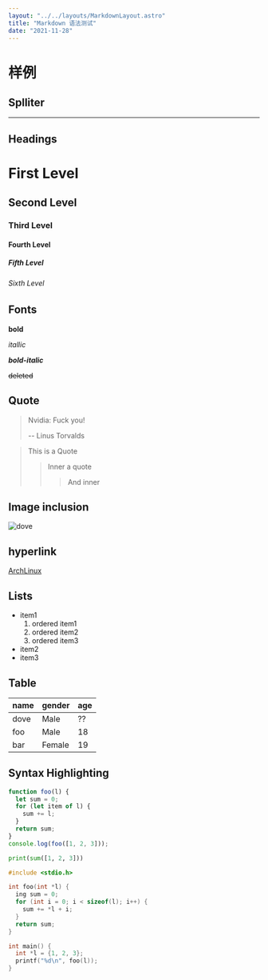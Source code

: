 ```yaml
---
layout: "../../layouts/MarkdownLayout.astro"
title: "Markdown 语法测试"
date: "2021-11-28"
---
```


# 样例

## Splliter

--------

## Headings

# First Level

## Second Level

### Third Level

#### Fourth Level

##### Fifth Level

###### Sixth Level

## Fonts

**bold**

*itallic*

***bold-italic*** 

~~deleted~~

## Quote

> Nvidia: Fuck you!
>
> -- Linus Torvalds

> This is a Quote
>> Inner a quote
>>> And inner

## Image inclusion

![dove](/favicon.png)

## hyperlink

[ArchLinux](https://archlinux.org)

## Lists

- item1
  1. ordered item1
  2. ordered item2
  3. ordered item3
- item2
- item3

## Table

| name | gender | age |
| ---- | ------ | --- |
| dove | Male   | ??  |
| foo  | Male   | 18  |
| bar  | Female | 19  |

## Syntax Highlighting

```js
function foo(l) {
  let sum = 0;
  for (let item of l) {
    sum += l;
  }
  return sum;
}
console.log(foo([1, 2, 3]));
```

```python
print(sum([1, 2, 3]))
```

```c
#include <stdio.h>

int foo(int *l) {
  ing sum = 0;
  for (int i = 0; i < sizeof(l); i++) {
    sum += *l + i;
  }
  return sum;
}

int main() {
  int *l = {1, 2, 3};
  printf("%d\n", foo(l));
}
```
